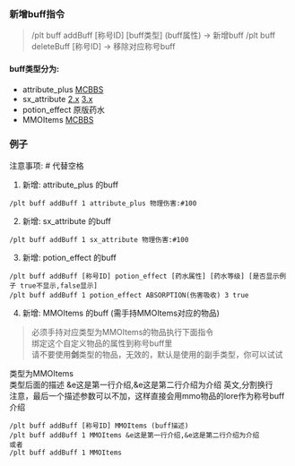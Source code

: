 ### 新增buff指令

>  /plt buff addBuff [称号ID] [buff类型] (buff属性)  -> 新增buff
>  /plt buff deleteBuff [称号ID]  -> 移除对应称号buff

#### buff类型分为:
* attribute_plus  [MCBBS](https://www.mcbbs.net/thread-898670-1-1.html)
* sx_attribute [2.x](https://www.mcbbs.net/thread-793362-1-1.html) [3.x](https://www.mcbbs.net/thread-1083840-1-1.html)
* potion_effect 原版药水
* MMOItems [MCBBS](https://www.mcbbs.net/thread-1104772-1-1.html)

### 例子 
注意事项: # 代替空格
1. 新增: attribute_plus 的buff
```
/plt buff addBuff 1 attribute_plus 物理伤害:#100
```

2. 新增: sx_attribute 的buff
```
/plt buff addBuff 1 sx_attribute 物理伤害:#100
```

3. 新增: potion_effect 的buff
```
/plt buff addBuff [称号ID] potion_effect [药水属性] [药水等级] [是否显示例子 true不显示,false显示]
/plt buff addBuff 1 potion_effect ABSORPTION(伤害吸收) 3 true
```

4. 新增: MMOItems 的buff (需手持MMOItems对应的物品)
>必须手持对应类型为MMOItems的物品执行下面指令  
绑定这个自定义物品的属性到称号buff里  
请不要使用**剑**类型的物品，无效的，默认是使用的副手类型，你可以试试

类型为MMOItems  
类型后面的描述 &e这是第一行介绍,&e这是第二行介绍为介绍 英文,分割换行  
注意，最后一个描述参数可以不加，这样直接会用mmo物品的lore作为称号buff介绍
```
/plt buff addBuff [称号ID] MMOItems (buff描述)
/plt buff addBuff 1 MMOItems &e这是第一行介绍,&e这是第二行介绍为介绍
或者
/plt buff addBuff 1 MMOItems
```
